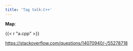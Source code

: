 ```yaml
---
title: 'Tag talk:C++'
---
```


**Map**:

{{< r "a.cpp" >}}

<https://stackoverflow.com/questions/14070940/-/55278718>
